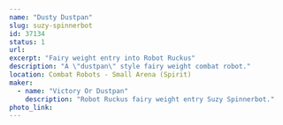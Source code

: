 ```yaml
---
name: "Dusty Dustpan"
slug: suzy-spinnerbot
id: 37134
status: 1
url: 
excerpt: "Fairy weight entry into Robot Ruckus"
description: "A \"dustpan\" style fairy weight combat robot."
location: Combat Robots - Small Arena (Spirit)
maker:
  - name: "Victory Or Dustpan"
    description: "Robot Ruckus fairy weight entry Suzy Spinnerbot."
photo_link: 
---
```

